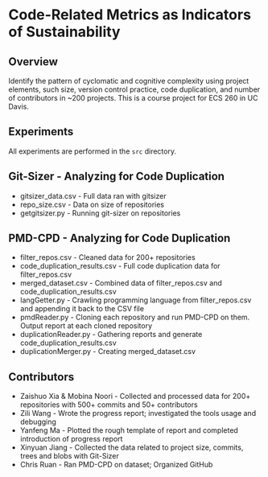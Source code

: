 # Code-Related Metrics as Indicators of Sustainability

## Overview
Identify the pattern of cyclomatic and cognitive complexity using project elements, such size, version control practice, code duplication, and number of contributors in ~200 projects. This is a course project for ECS 260 in UC Davis.

## Experiments
All experiments are performed in the `src` directory.

## Git-Sizer - Analyzing for Code Duplication
- gitsizer_data.csv - Full data ran with gitsizer
- repo_size.csv - Data on size of repositories
- getgitsizer.py - Running git-sizer on repositories

## PMD-CPD - Analyzing for Code Duplication
- filter_repos.csv - Cleaned data for 200+ repositories
- code_duplication_results.csv - Full code duplication data for filter_repos.csv
- merged_dataset.csv - Combined data of filter_repos.csv and code_duplication_results.csv
- langGetter.py - Crawling programming language from filter_repos.csv and appending it back to the CSV file
- pmdReader.py - Cloning each repository and run PMD-CPD on them. Output report at each cloned repository
- duplicationReader.py - Gathering reports and generate code_duplication_results.csv
- duplicationMerger.py - Creating merged_dataset.csv

## Contributors
- Zaishuo Xia & Mobina Noori - Collected and processed data for 200+ repositories with 500+ commits and 50+ contributors
- Zili Wang - Wrote the progress report; investigated the tools usage and debugging
- Yanfeng Ma - Plotted the rough template of report and completed introduction of progress report
- Xinyuan Jiang - Collected the data related to project size, commits, trees and blobs with Git-Sizer
- Chris Ruan - Ran PMD-CPD on dataset; Organized GitHub
